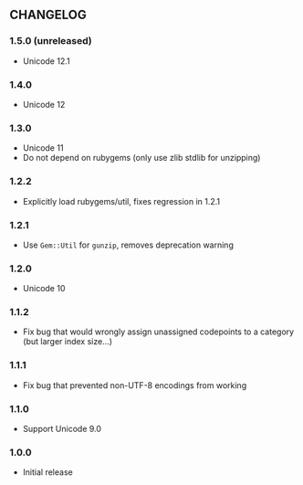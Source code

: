 ## CHANGELOG

### 1.5.0 (unreleased)

- Unicode 12.1

### 1.4.0

- Unicode 12

### 1.3.0

- Unicode 11
- Do not depend on rubygems (only use zlib stdlib for unzipping)

### 1.2.2

- Explicitly load rubygems/util, fixes regression in 1.2.1

### 1.2.1

- Use `Gem::Util` for `gunzip`, removes deprecation warning

### 1.2.0

- Unicode 10

### 1.1.2

- Fix bug that would wrongly assign unassigned codepoints to a category (but larger index size...)

### 1.1.1

- Fix bug that prevented non-UTF-8 encodings from working

### 1.1.0

- Support Unicode 9.0

### 1.0.0

- Initial release

